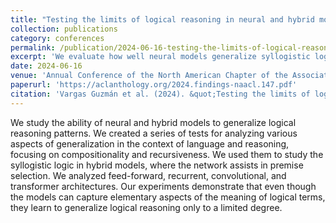 ```yaml
---
title: "Testing the limits of logical reasoning in neural and hybrid models"
collection: publications
category: conferences
permalink: /publication/2024-06-16-testing-the-limits-of-logical-reasoning-in-neural-and-hybrid-models
excerpt: 'We evaluate how well neural models generalize syllogistic logical reasoning, using custom tests focused on compositionality and recursion.'
date: 2024-06-16
venue: 'Annual Conference of the North American Chapter of the Association for Computational Linguistics'
paperurl: 'https://aclanthology.org/2024.findings-naacl.147.pdf'
citation: 'Vargas Guzmán et al. (2024). &quot;Testing the limits of logical reasoning in neural and hybrid models.&quot; <i>Findings of the Association for Computational Linguistics: NAACL</i>. 2267–2279.'
---
```


We study the ability of neural and hybrid models to generalize logical reasoning patterns. We created a series of tests for analyzing various aspects of generalization in the context of language and reasoning, focusing on compositionality and recursiveness. We used them to study the syllogistic logic in hybrid models, where the network assists in premise selection. We analyzed feed-forward, recurrent, convolutional, and transformer architectures. Our experiments demonstrate that even though the models can capture elementary aspects of the meaning of logical terms, they learn to generalize logical reasoning only to a limited degree.
